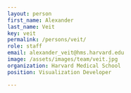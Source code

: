 ```yaml
---
layout: person
first_name: Alexander
last_name: Veit
key: veit
permalink: /persons/veit/
role: staff
email: alexander_veit@hms.harvard.edu
image: /assets/images/team/veit.jpg
organization: Harvard Medical School
position: Visualization Developer

---
```

